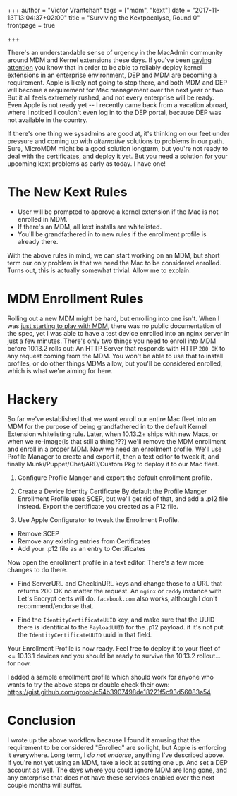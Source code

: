 +++
author = "Victor Vrantchan"
tags = ["mdm", "kext"]
date = "2017-11-13T13:04:37+02:00"
title = "Surviving the Kextpocalyse, Round 0"
frontpage = true

+++

There's an understandable sense of urgency in the MacAdmin community around MDM and Kernel extensions these days. If you've been [paying attention](http://www.richard-purves.com/2017/11/09/mdm-and-the-kextpocalypse-2/) you know that in order to be able to reliably deploy kernel extensions in an enterprise environment, DEP and MDM are becoming a requirement. Apple is likely not going to stop there, and both MDM and DEP will become a requirement for Mac management over the next year or two. But it all feels extremely rushed, and not every enterprise will be ready. Even Apple is not ready yet -- I recently came back from a vacation abroad, where I noticed I couldn't even log in to the DEP portal, because DEP was not available in the country. 

If there's one thing we sysadmins are good at, it's thinking on our feet under pressure and coming up with _alternative_ solutions to problems in our path. Sure, MicroMDM might be a good solution longterm, but you're not ready to deal with the certificates, and deploy it yet. But you need a solution for your upcoming kext problems as early as today. I have one!

# The New Kext Rules

- User will be prompted to approve a kernel extension if the Mac is not enrolled in MDM.
- If there's an MDM, all kext installs are whitelisted. 
- You'll be grandfathered in to new rules if the enrollment profile is already there.

With the above rules in mind, we can start working on an MDM, but short term our only problem is that we need the Mac to be considered enrolled. Turns out, this is actually somewhat trivial. Allow me to explain.

# MDM Enrollment Rules

Rolling out a new MDM might be hard, but enrolling into one isn't. When I was [just starting to play with MDM](https://groob.io/posts/mdm-experiments/), there was no public documentation of the spec, yet I was able to have a test device enrolled into an nginx server in just a few minutes. There's only two things you need to enroll into MDM before 10.13.2 rolls out: An HTTP Server that responds with HTTP `200 OK` to any request coming from the MDM. You won't be able to use that to install profiles, or do other things MDMs allow, but you'll be considered enrolled, which is what we're aiming for here.

# Hackery

So far we've established that we want enroll our entire Mac fleet into an MDM for the purpose of being grandfathered in to the default Kernel Extension whitelisting rule. Later, when 10.13.2+ ships with new Macs, or when we re-image(is that still a thing???) we'll remove the MDM enrollment and enroll in a proper MDM. 
Now we need an enrollment profile. We'll use Profile Manager to create and export it, then a text editor to tweak it, and finally Munki/Puppet/Chef/ARD/Custom Pkg to deploy it to our Mac fleet.

1) Configure Profile Manger and export the default enrollment profile.

2) Create a Device Identity Certificate
By default the Profile Manger Enrollment Profile uses SCEP, but we'll get rid of that, and add a .p12 file instead. Export the certificate you created as a P12 file.

3) Use Apple Configurator to tweak the Enrollment Profile.
- Remove SCEP
- Remove any existing entries from Certificates
- Add your .p12 file as an entry to Certificates

Now open the enrollment profile in a text editor. There's a few more changes to do there.
- Find ServerURL and CheckinURL keys and change those to a URL that returns 200 OK no matter the request. An `nginx` or `caddy` instance with Let's Encrypt certs will do. `facebook.com` also works, although I don't recommend/endorse that.

- Find the `IdentityCertificateUUID` key, and make sure that the UUID there is identitical to the `PayloadUUID` for the .p12 payload. if it's not put the `IdentityCertificateUUID` uuid in that field.

Your Enrollment Profile is now ready. Feel free to deploy it to your fleet of <= 10.13.1 devices and you should be ready to survive the 10.13.2 rollout... for now.

I added a sample enrollment profile which should work for anyone who wants to try the above steps or double check their own: https://gist.github.com/groob/c54b3907498de18221f5c93d56083a54

# Conclusion

I wrote up the above workflow because I found it amusing that the requirement to be considered "Enrolled" are so light, but Apple is enforcing it everywhere. 
Long term, I _do not endorse_, anything I've described above. If you're not yet using an MDM, take a look at setting one up. And set a DEP account as well. The days where you could ignore MDM are long gone, and any enterprise that does not have these services enabled over the next couple months will suffer.  




